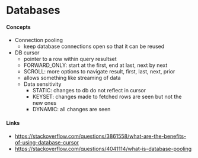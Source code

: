 # Databases

#### Concepts
* Connection pooling
  - keep database connections open so that it can be reused
* DB cursor
  - pointer to a row within query resultset
  - FORWARD_ONLY: start at the first, end at last, next by next
  - SCROLL: more options to navigate result, first, last, next, prior
  - allows something like streaming of data
  - Data sensitivity
    - STATIC: changes to db do not reflect in cursor
    - KEYSET: changes made to fetched rows are seen but not the new ones
    - DYNAMIC: all changes are seen


#### Links
 * https://stackoverflow.com/questions/3861558/what-are-the-benefits-of-using-database-cursor
 * https://stackoverflow.com/questions/4041114/what-is-database-pooling
